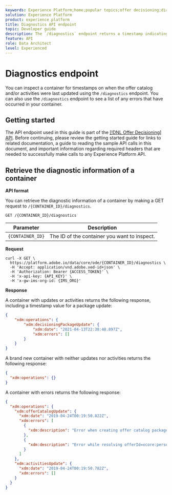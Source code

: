 ```yaml
---
keywords: Experience Platform;home;popular topics;offer decisioning;diagnostics
solution: Experience Platform
product: experience platform
title: Diagnostics API endpoint
topic: Developer guide
description: The `/diagnostics` endpoint returns a timestamp indicating when the offer catalog and/or activities were last updated, as well as a list of errors that occurred when doing so.
feature: API
role: Data Architect
level: Experienced
---
```


# Diagnostics endpoint

You can inspect a container for timestamps on when the offer catalog and/or activities were last updated using the `/diagnostics` endpoint. You can also use the `/diagnostics` endpoint to see a list of any errors that have occurred in your container.

## Getting started

The API endpoint used in this guide is part of the [[!DNL Offer Decisioning] API](./getting-started.md). Before continuing, please review the getting started guide for links to related documentation, a guide to reading the sample API calls in this document, and important information regarding required headers that are needed to successfully make calls to any Experience Platform API.

## Retrieve the diagnostic information of a container

**API format**

You can retrieve the diagnostic information of a container by making a GET request to `/{CONTAINER_ID}/diagnostics`.

```http
GET /{CONTAINER_ID}/diagnostics
```

| Parameter | Description |
| --- | --- |
| `{CONTAINER_ID}` | The ID of the container you want to inspect. |

**Request**

```shell
curl -X GET \
  https://platform.adobe.io/data/core/ode/{CONTAINER_ID}/diagnostics \
  -H 'Accept: application/vnd.adobe.xed-id+json' \
  -H 'Authorization: Bearer {ACCESS_TOKEN}' \
  -H 'x-api-key: {API_KEY}' \
  -H 'x-gw-ims-org-id: {IMS_ORG}'
```

**Response**

A container with updates or activities returns the following response, including a timestamp value for a package update:

```json
{
    "xdm:operations": {
        "xdm:decisioningPackageUpdate": {
            "xdm:date": "2021-04-13T22:38:48.897Z",
            "xdm:errors": []
        }
    }
}
```

A brand new container with neither updates nor activities returns the following response:

```json
{
  "xdm:operations": {}
}
```

A container with errors returns the following response:

```json
{
  "xdm:operations": {
    "xdm:offerCatalogUpdate": {
      "xdm:date": "2019-04-24T00:19:50.822Z",
      "xdm:errors": [
        {
          "xdm:description": "Error when creating offer catalog package for imsOrgId={IMS_ORG}, containerId={CONTAINER_ID}, error=Errors while processing offers, errorCount=1"
        },
        {
          "xdm:description": "Error while resolving offerId=xcore:personalized-offer:f8e0a451e93f4de: Error while processing ruleId=xcore:eligibility-rule:f8e0a5d6d2000e8: PQLValidationException: Unsupported function fake"
        }
      ]
    },
    "xdm:activitiesUpdate": {
      "xdm:date": "2019-04-24T00:19:50.782Z",
      "xdm:errors": []
    }
  }
}
```
